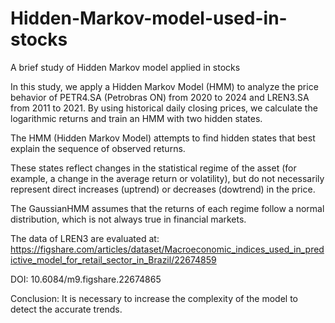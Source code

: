 # Hidden-Markov-model-used-in-stocks
A brief study of Hidden Markov model applied in stocks

In this study, we apply a Hidden Markov Model (HMM) to analyze the price behavior of PETR4.SA (Petrobras ON) from 2020 to 2024 and LREN3.SA from 2011 to 2021. By using historical daily closing prices, we calculate the logarithmic returns and train an HMM with two hidden states.

The HMM (Hidden Markov Model) attempts to find hidden states that best explain the sequence of observed returns.

These states reflect changes in the statistical regime of the asset (for example, a change in the average return or volatility), but do not necessarily represent direct increases (uptrend) or decreases (dowtrend) in the price.

The GaussianHMM assumes that the returns of each regime follow a normal distribution, which is not always true in financial markets.

The data of LREN3 are evaluated at: https://figshare.com/articles/dataset/Macroeconomic_indices_used_in_predictive_model_for_retail_sector_in_Brazil/22674859

DOI: 10.6084/m9.figshare.22674865

Conclusion: It is necessary to increase the complexity of the model to detect the accurate trends. 
